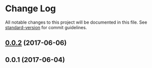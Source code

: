 # Change Log

All notable changes to this project will be documented in this file.
See [standard-version](https://github.com/conventional-changelog/standard-version) for commit guidelines.

<a name="0.0.2"></a>
## [0.0.2](https://github.com/nuxt/modules/compare/@nuxtjs/markdownit@0.0.1...@nuxtjs/markdownit@0.0.2) (2017-06-06)




<a name="0.0.1"></a>
## 0.0.1 (2017-06-04)
